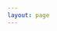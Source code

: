 ```yaml
---
layout: page
---
```

<script setup>
import {
  VPTeamPage,
  VPTeamPageTitle,
  VPTeamMembers
} from 'vitepress/theme'

const members = [
  {
    avatar: 'https://www.github.com/kKsk03.png',
    name: 'kKsk',
    title: '技术总负责',
    links: [
      { icon: 'github', link: 'https://github.com/kKsk03' },
      { 
          icon: {
              svg: `<svg xmlns="http://www.w3.org/2000/svg" xmlns:xlink="http://www.w3.org/1999/xlink" aria-hidden="true" role="img" width="20" height="20"  viewBox="0 0 512 512" >
            <path fill="currentColor" d="M488.6 104.1c16.7 18.1 24.4 39.7 23.3 65.7v202.4c-.4 26.4-9.2 48.1-26.5 65.1c-17.2 17-39.1 25.9-65.5 26.7H92.02c-26.45-.8-48.21-9.8-65.28-27.2C9.682 419.4.767 396.5 0 368.2V169.8c.767-26 9.682-47.6 26.74-65.7C43.81 87.75 65.57 78.77 92.02 78h29.38L96.05 52.19c-5.75-5.73-8.63-13-8.63-21.79c0-8.8 2.88-16.06 8.63-21.797C101.8 2.868 109.1 0 117.9 0s16.1 2.868 21.9 8.603L213.1 78h88l74.5-69.397C381.7 2.868 389.2 0 398 0c8.8 0 16.1 2.868 21.9 8.603c5.7 5.737 8.6 12.997 8.6 21.797c0 8.79-2.9 16.06-8.6 21.79L394.6 78h29.3c26.4.77 48 9.75 64.7 26.1zm-38.8 69.7c-.4-9.6-3.7-17.4-10.7-23.5c-5.2-6.1-14-9.4-22.7-9.8H96.05c-9.59.4-17.45 3.7-23.58 9.8c-6.14 6.1-9.4 13.9-9.78 23.5v194.4c0 9.2 3.26 17 9.78 23.5s14.38 9.8 23.58 9.8H416.4c9.2 0 17-3.3 23.3-9.8c6.3-6.5 9.7-14.3 10.1-23.5V173.8zm-264.3 42.7c6.3 6.3 9.7 14.1 10.1 23.2V273c-.4 9.2-3.7 16.9-9.8 23.2c-6.2 6.3-14 9.5-23.6 9.5c-9.6 0-17.5-3.2-23.6-9.5c-6.1-6.3-9.4-14-9.8-23.2v-33.3c.4-9.1 3.8-16.9 10.1-23.2c6.3-6.3 13.2-9.6 23.3-10c9.2.4 17 3.7 23.3 10zm191.5 0c6.3 6.3 9.7 14.1 10.1 23.2V273c-.4 9.2-3.7 16.9-9.8 23.2c-6.1 6.3-14 9.5-23.6 9.5c-9.6 0-17.4-3.2-23.6-9.5c-7-6.3-9.4-14-9.7-23.2v-33.3c.3-9.1 3.7-16.9 10-23.2c6.3-6.3 14.1-9.6 23.3-10c9.2.4 17 3.7 23.3 10z"></path>
          </svg>`,
            },
          link: 'https://space.bilibili.com/126108468'
      }
    ]
  },
  {
    avatar: 'https://cdn.jsdelivr.net/gh/kKsk03/pics/web/wmmt/avatar/jason.jpg',
    name: 'Jason',
    title: '湾岸最大JB & 运营',
    links: [
        { 
          icon: {
              svg: `<svg xmlns="http://www.w3.org/2000/svg" xmlns:xlink="http://www.w3.org/1999/xlink" aria-hidden="true" role="img" width="20" height="20"  viewBox="0 0 512 512" >
            <path fill="currentColor" d="M488.6 104.1c16.7 18.1 24.4 39.7 23.3 65.7v202.4c-.4 26.4-9.2 48.1-26.5 65.1c-17.2 17-39.1 25.9-65.5 26.7H92.02c-26.45-.8-48.21-9.8-65.28-27.2C9.682 419.4.767 396.5 0 368.2V169.8c.767-26 9.682-47.6 26.74-65.7C43.81 87.75 65.57 78.77 92.02 78h29.38L96.05 52.19c-5.75-5.73-8.63-13-8.63-21.79c0-8.8 2.88-16.06 8.63-21.797C101.8 2.868 109.1 0 117.9 0s16.1 2.868 21.9 8.603L213.1 78h88l74.5-69.397C381.7 2.868 389.2 0 398 0c8.8 0 16.1 2.868 21.9 8.603c5.7 5.737 8.6 12.997 8.6 21.797c0 8.79-2.9 16.06-8.6 21.79L394.6 78h29.3c26.4.77 48 9.75 64.7 26.1zm-38.8 69.7c-.4-9.6-3.7-17.4-10.7-23.5c-5.2-6.1-14-9.4-22.7-9.8H96.05c-9.59.4-17.45 3.7-23.58 9.8c-6.14 6.1-9.4 13.9-9.78 23.5v194.4c0 9.2 3.26 17 9.78 23.5s14.38 9.8 23.58 9.8H416.4c9.2 0 17-3.3 23.3-9.8c6.3-6.5 9.7-14.3 10.1-23.5V173.8zm-264.3 42.7c6.3 6.3 9.7 14.1 10.1 23.2V273c-.4 9.2-3.7 16.9-9.8 23.2c-6.2 6.3-14 9.5-23.6 9.5c-9.6 0-17.5-3.2-23.6-9.5c-6.1-6.3-9.4-14-9.8-23.2v-33.3c.4-9.1 3.8-16.9 10.1-23.2c6.3-6.3 13.2-9.6 23.3-10c9.2.4 17 3.7 23.3 10zm191.5 0c6.3 6.3 9.7 14.1 10.1 23.2V273c-.4 9.2-3.7 16.9-9.8 23.2c-6.1 6.3-14 9.5-23.6 9.5c-9.6 0-17.4-3.2-23.6-9.5c-7-6.3-9.4-14-9.7-23.2v-33.3c.3-9.1 3.7-16.9 10-23.2c6.3-6.3 14.1-9.6 23.3-10c9.2.4 17 3.7 23.3 10z"></path>
          </svg>`,
            },
          link: 'https://space.bilibili.com/228146975'
      }
    ]
  },
  {
    avatar: 'https://cdn.jsdelivr.net/gh/kKsk03/pics/web/wmmt/avatar/raven.jpg',
    name: 'RavenEye',
    title: '运营',
    links: [
        { 
          icon: {
              svg: `<svg xmlns="http://www.w3.org/2000/svg" xmlns:xlink="http://www.w3.org/1999/xlink" aria-hidden="true" role="img" width="20" height="20"  viewBox="0 0 512 512" >
            <path fill="currentColor" d="M488.6 104.1c16.7 18.1 24.4 39.7 23.3 65.7v202.4c-.4 26.4-9.2 48.1-26.5 65.1c-17.2 17-39.1 25.9-65.5 26.7H92.02c-26.45-.8-48.21-9.8-65.28-27.2C9.682 419.4.767 396.5 0 368.2V169.8c.767-26 9.682-47.6 26.74-65.7C43.81 87.75 65.57 78.77 92.02 78h29.38L96.05 52.19c-5.75-5.73-8.63-13-8.63-21.79c0-8.8 2.88-16.06 8.63-21.797C101.8 2.868 109.1 0 117.9 0s16.1 2.868 21.9 8.603L213.1 78h88l74.5-69.397C381.7 2.868 389.2 0 398 0c8.8 0 16.1 2.868 21.9 8.603c5.7 5.737 8.6 12.997 8.6 21.797c0 8.79-2.9 16.06-8.6 21.79L394.6 78h29.3c26.4.77 48 9.75 64.7 26.1zm-38.8 69.7c-.4-9.6-3.7-17.4-10.7-23.5c-5.2-6.1-14-9.4-22.7-9.8H96.05c-9.59.4-17.45 3.7-23.58 9.8c-6.14 6.1-9.4 13.9-9.78 23.5v194.4c0 9.2 3.26 17 9.78 23.5s14.38 9.8 23.58 9.8H416.4c9.2 0 17-3.3 23.3-9.8c6.3-6.5 9.7-14.3 10.1-23.5V173.8zm-264.3 42.7c6.3 6.3 9.7 14.1 10.1 23.2V273c-.4 9.2-3.7 16.9-9.8 23.2c-6.2 6.3-14 9.5-23.6 9.5c-9.6 0-17.5-3.2-23.6-9.5c-6.1-6.3-9.4-14-9.8-23.2v-33.3c.4-9.1 3.8-16.9 10.1-23.2c6.3-6.3 13.2-9.6 23.3-10c9.2.4 17 3.7 23.3 10zm191.5 0c6.3 6.3 9.7 14.1 10.1 23.2V273c-.4 9.2-3.7 16.9-9.8 23.2c-6.1 6.3-14 9.5-23.6 9.5c-9.6 0-17.4-3.2-23.6-9.5c-7-6.3-9.4-14-9.7-23.2v-33.3c.3-9.1 3.7-16.9 10-23.2c6.3-6.3 14.1-9.6 23.3-10c9.2.4 17 3.7 23.3 10z"></path>
          </svg>`,
            },
          link: 'https://space.bilibili.com/36059628'
      }
    ]
  },
  {
    avatar: 'https://cdn.jsdelivr.net/gh/kKsk03/pics/web/wmmt/avatar/ryo.jpg',
    name: '借钱机修山田凉',
    title: '玩家协助',
    links: [
        { 
          icon: {
              svg: `<svg xmlns="http://www.w3.org/2000/svg" xmlns:xlink="http://www.w3.org/1999/xlink" aria-hidden="true" role="img" width="20" height="20"  viewBox="0 0 512 512" >
            <path fill="currentColor" d="M488.6 104.1c16.7 18.1 24.4 39.7 23.3 65.7v202.4c-.4 26.4-9.2 48.1-26.5 65.1c-17.2 17-39.1 25.9-65.5 26.7H92.02c-26.45-.8-48.21-9.8-65.28-27.2C9.682 419.4.767 396.5 0 368.2V169.8c.767-26 9.682-47.6 26.74-65.7C43.81 87.75 65.57 78.77 92.02 78h29.38L96.05 52.19c-5.75-5.73-8.63-13-8.63-21.79c0-8.8 2.88-16.06 8.63-21.797C101.8 2.868 109.1 0 117.9 0s16.1 2.868 21.9 8.603L213.1 78h88l74.5-69.397C381.7 2.868 389.2 0 398 0c8.8 0 16.1 2.868 21.9 8.603c5.7 5.737 8.6 12.997 8.6 21.797c0 8.79-2.9 16.06-8.6 21.79L394.6 78h29.3c26.4.77 48 9.75 64.7 26.1zm-38.8 69.7c-.4-9.6-3.7-17.4-10.7-23.5c-5.2-6.1-14-9.4-22.7-9.8H96.05c-9.59.4-17.45 3.7-23.58 9.8c-6.14 6.1-9.4 13.9-9.78 23.5v194.4c0 9.2 3.26 17 9.78 23.5s14.38 9.8 23.58 9.8H416.4c9.2 0 17-3.3 23.3-9.8c6.3-6.5 9.7-14.3 10.1-23.5V173.8zm-264.3 42.7c6.3 6.3 9.7 14.1 10.1 23.2V273c-.4 9.2-3.7 16.9-9.8 23.2c-6.2 6.3-14 9.5-23.6 9.5c-9.6 0-17.5-3.2-23.6-9.5c-6.1-6.3-9.4-14-9.8-23.2v-33.3c.4-9.1 3.8-16.9 10.1-23.2c6.3-6.3 13.2-9.6 23.3-10c9.2.4 17 3.7 23.3 10zm191.5 0c6.3 6.3 9.7 14.1 10.1 23.2V273c-.4 9.2-3.7 16.9-9.8 23.2c-6.1 6.3-14 9.5-23.6 9.5c-9.6 0-17.4-3.2-23.6-9.5c-7-6.3-9.4-14-9.7-23.2v-33.3c.3-9.1 3.7-16.9 10-23.2c6.3-6.3 14.1-9.6 23.3-10c9.2.4 17 3.7 23.3 10z"></path>
          </svg>`,
            },
          link: 'https://space.bilibili.com/472264273'
      }
    ]
  }
]
</script>

<VPTeamPage>
  <VPTeamPageTitle>
    <template #title>
      Xenon Racing Server
    </template>
    <template #lead>
      本服务器由以下成员组成
    </template>
  </VPTeamPageTitle>
  <VPTeamMembers
    :members="members"
  />
</VPTeamPage>